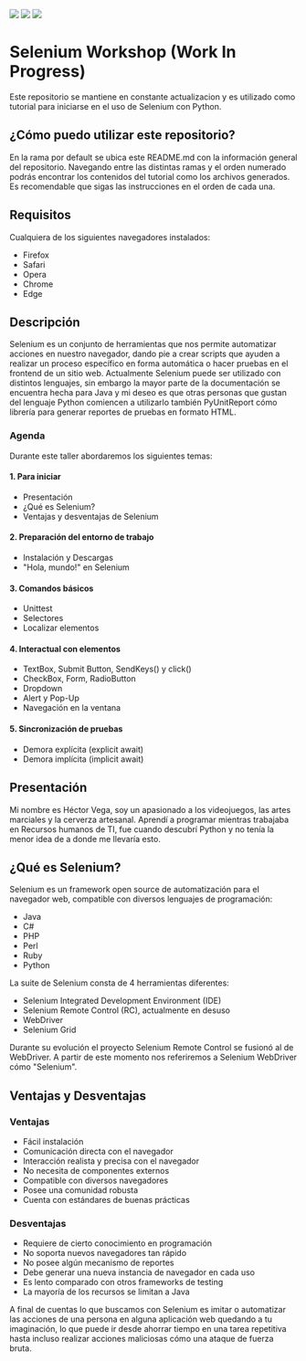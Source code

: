 ![](https://img.shields.io/badge/Python-v3.9.0-yellow) ![](https://img.shields.io/badge/Selenium-WebDriver-brightgreen) ![](https://img.shields.io/badge/PyUnitReport-Unit%20Testing-brightgreen)

# Selenium Workshop (Work In Progress)
Este repositorio se mantiene en constante actualizacion y es utilizado como tutorial para iniciarse en el uso de Selenium con Python.

## ¿Cómo puedo utilizar este repositorio?
En la rama por default se ubica este README.md con la información general del repositorio. Navegando entre las distintas ramas y el orden numerado podrás encontrar los contenidos del tutorial como los archivos generados. Es recomendable que sigas las instrucciones en el orden de cada una.

## Requisitos
Cualquiera de los siguientes navegadores instalados:
- Firefox
- Safari
- Opera
- Chrome
- Edge

## Descripción
Selenium es un conjunto de herramientas que nos permite automatizar acciones en nuestro navegador, dando pie a crear scripts que ayuden a realizar un proceso específico en forma automática o hacer pruebas en el frontend de un sitio web. Actualmente Selenium puede ser utilizado con distintos lenguajes, sin embargo la mayor parte de la documentación se encuentra hecha para Java y mi deseo es que otras personas que gustan del lenguaje Python comiencen a utilizarlo también PyUnitReport cómo librería para generar reportes de pruebas en formato HTML.

### Agenda
Durante este taller abordaremos los siguientes temas:
#### 1. Para iniciar
- Presentación
- ¿Qué es Selenium?
- Ventajas y desventajas de Selenium

#### 2. Preparación del entorno de trabajo
- Instalación y Descargas
- "Hola, mundo!" en Selenium

#### 3. Comandos básicos
- Unittest
- Selectores
- Localizar elementos

#### 4. Interactual con elementos
- TextBox, Submit Button, SendKeys() y click()
- CheckBox, Form, RadioButton
- Dropdown
- Alert y Pop-Up
- Navegación en la ventana

#### 5. Sincronización de pruebas
- Demora explícita (explicit await)
- Demora implícita (implicit await)

## Presentación
Mi nombre es Héctor Vega, soy un apasionado a los videojuegos, las artes marciales y la cerverza artesanal. Aprendí a programar mientras trabajaba en Recursos humanos de TI, fue cuando descubrí Python y no tenía la menor idea de a donde me llevaría esto.

## ¿Qué es Selenium?
Selenium es un framework open source de automatización para el navegador web, compatible con diversos lenguajes de programación:
- Java
- C# 
- PHP
- Perl
- Ruby
- Python

La suite de Selenium consta de 4 herramientas diferentes:
- Selenium Integrated Development Environment (IDE)
- Selenium Remote Control (RC), actualmente en desuso
- WebDriver
- Selenium Grid

Durante su evolución el proyecto Selenium Remote Control se fusionó al de WebDriver.
A partir de este momento nos referiremos a Selenium WebDriver cómo "Selenium".

## Ventajas y Desventajas
### Ventajas
- Fácil instalación
- Comunicación directa con el navegador
- Interacción realista y precisa con el navegador
- No necesita de componentes externos
- Compatible con diversos navegadores
- Posee una comunidad robusta
- Cuenta con estándares de buenas prácticas

### Desventajas
- Requiere de cierto conocimiento en programación
- No soporta nuevos navegadores tan rápido
- No posee algún mecanismo de reportes
- Debe generar una nueva instancia de navegador en cada uso
- Es lento comparado con otros frameworks de testing
- La mayoría de los recursos se limitan a Java

A final de cuentas lo que buscamos con Selenium es imitar o automatizar las acciones de una persona en alguna aplicación web quedando a tu imaginación, lo que puede ir desde ahorrar tiempo en una tarea repetitiva hasta incluso realizar acciones maliciosas cómo una ataque de fuerza bruta.
